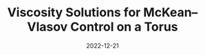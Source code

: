 ---
title: "Viscosity Solutions for McKean–Vlasov Control on a Torus"
collection: publications
permalink: /publication/soner-yan-torus/
date: 2022-12-21
authors: "H. Mete Soner and Qinxin Yan"
publication: "SIAM Journal on Control and Optimization (2022)"
url_preprint: "https://arxiv.org/abs/2212.11053"
---